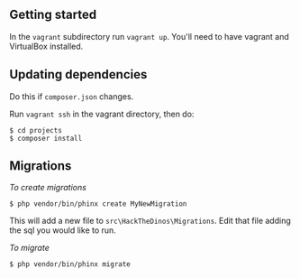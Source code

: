 Getting started
---

In the `vagrant` subdirectory run `vagrant up`. 
You'll need to have vagrant and VirtualBox installed.


Updating dependencies
---

Do this if `composer.json` changes.

Run `vagrant ssh` in the vagrant directory, then do:

```
$ cd projects
$ composer install
```

Migrations
---

*To create migrations*

```
$ php vendor/bin/phinx create MyNewMigration
```

This will add a new file to `src\HackTheDinos\Migrations`. Edit that file adding the sql you would like to run.

*To migrate*

```
$ php vendor/bin/phinx migrate
```
